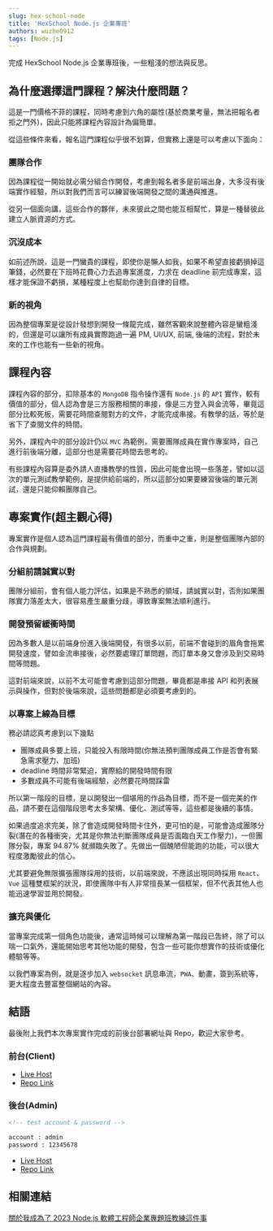 ```yaml
---
slug: hex-school-node
title: 'HexSchool Node.js 企業專班'
authors: wuzhe0912
tags: [Node.js]
---
```


完成 HexSchool Node.js 企業專班後，一些粗淺的想法與反思。

<!--truncate-->

## 為什麼選擇這門課程？解決什麼問題？

這是一門價格不菲的課程，同時考慮到六角的屬性(基於商業考量，無法把報名者拒之門外)，因此只能將課程內容設計為偏簡單。

從這些條件來看，報名這門課程似乎很不划算，但實務上還是可以考慮以下面向：

### 團隊合作

因為課程從一開始就必需分組合作開發，考慮到報名者多是前端出身，大多沒有後端實作經驗，所以對我們而言可以練習後端開發之間的溝通與推進。

從另一個面向講，這些合作的夥伴，未來彼此之間也能互相幫忙，算是一種替彼此建立人脈資源的方式。

### 沉沒成本

如前述所說，這是一門蠻貴的課程，即使你是懶人如我，如果不希望直接虧損掉這筆錢，必然要在下班時花費心力去追專案進度，力求在 deadline 前完成專案，這樣才能保證不虧損，某種程度上也幫助你達到自律的目標。

### 新的視角

因為整個專案是從設計發想到開發一條龍完成，雖然客觀來說整體內容是蠻粗淺的，但還是可以讓所有成員實際跑過一遍 PM, UI/UX, 前端, 後端的流程，對於未來的工作也能有一些新的視角。

## 課程內容

課程內容的部分，扣除基本的 `MongoDB` 指令操作還有 `Node.js` 的 `API` 實作，較有價值的部分，個人認為會是三方服務相關的串接，像是三方登入與金流等，畢竟這部分比較死板，需要花時間查閱對方的文件，才能完成串接。有教學的話，等於是省下了查閱文件的時間。

另外，課程內中的部分設計仍以 `MVC` 為範例，需要團隊成員在實作專案時，自己進行前後端分離，這部分也是需要花時間去思考的。

有些課程內容算是委外請人直播教學的性質，因此可能會出現一些落差，譬如以這次的單元測試教學範例，是提供給前端的，所以這部分如果要練習後端的單元測試，還是只能仰賴團隊自己。

## 專案實作(超主觀心得)

專案實作是個人認為這門課程最有價值的部分，而重中之重，則是整個團隊內部的合作與規劃。

### 分組前請誠實以對

團隊分組前，會有個人能力評估，如果是不熟悉的領域，請誠實以對，否則如果團隊實力落差太大，很容易產生嚴重分歧，導致專案無法順利進行。

### 開發預留緩衝時間

因為多數人是以前端身份進入後端開發，有很多以前，前端不會碰到的眉角會拖累開發速度，譬如金流串接後，必然要處理訂單問題，而訂單本身又會涉及到交易時間等問題。

這對前端來說，以前不太可能會考慮到這部分問題，畢竟都是串接 API 和列表展示與操作，但對於後端來說，這些問題都是必須要考慮到的。

### 以專案上線為目標

務必請認真考慮到以下幾點

- 團隊成員多要上班，只能投入有限時間(你無法預判團隊成員工作是否會有緊急需求壓力、加班)
- deadline 時間非常緊迫，實際給的開發時間有限
- 多數成員不可能有後端經驗，必然要花時間踩雷

所以第一階段的目標，是以開發出一個堪用的作品為目標，而不是一個完美的作品，請不要在這個階段思考太多架構、優化、測試等等，這些都是後續的事情。

如果過度追求完美，除了會造成開發時間卡住外，更可怕的是，可能會造成團隊分裂(潛在的各種衝突，尤其是你無法判斷團隊成員是否面臨白天工作壓力)，一但團隊分裂，專案 94.87% 就瀕臨失敗了。先做出一個醜陋但能跑的功能，可以很大程度激勵彼此的信心。

尤其要避免無限擴張團隊採用的技術，以前端來說，不應該出現同時採用 `React`、`Vue` 這種雙框架的狀況，即使團隊中有人非常擅長某一個框架，但不代表其他人也能迅速學習並用於開發。

### 擴充與優化

當專案完成第一個角色功能後，通常這時候可以理解為第一階段已吿終，除了可以喘一口氣外，還能開始思考其他功能的開發，包含一些可能你想實作的技術或優化體驗等等。

以我們專案為例，就是逐步加入 `websocket` 訊息串流，`PWA`、動畫，簽到系統等，更大程度去豐富整個網站的內容。

## 結語

最後附上我們本次專案實作完成的前後台部署網址與 Repo，歡迎大家參考。

### 前台(Client)

- [Live Host](https://true-salary-story-client.vercel.app/)
- [Repo Link](https://github.com/North-Cat/true-salary-story-client)

### 後台(Admin)

```md
<!-- test account & password -->

account : admin
password : 12345678
```

- [Live Host](https://north-cat.github.io/true-salary-story-admin/#/login)
- [Repo Link](https://github.com/North-Cat/true-salary-story-admin)

## 相關連結

[關於我成為了 2023 Node.js 軟體工程師企業專題班教練這件事](https://israynotarray.com/learnexp/20230701/2021952545/)
